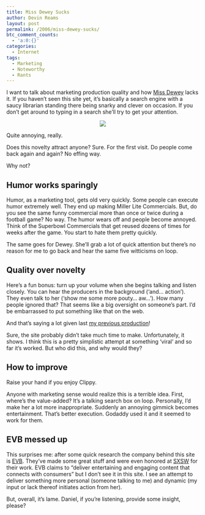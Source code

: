 ```yaml
---
title: Miss Dewey Sucks
author: Devin Reams
layout: post
permalink: /2006/miss-dewey-sucks/
btc_comment_counts:
  - 'a:0:{}'
categories:
  - Internet
tags:
  - Marketing
  - Noteworthy
  - Rants
---
```

I want to talk about marketing production quality and how [Miss Dewey][1] lacks it. If you haven&#8217;t seen this site yet, it&#8217;s basically a search engine with a saucy librarian standing there being snarky and clever on occasion. If you don&#8217;t get around to typing in a search she&#8217;ll try to get your attention.

<p align="center">
  <img src="http://devinreams.com/wp-content/uploads/2006/10/untitled.JPG" class="noborder" />
</p>

Quite annoying, really.

Does this novelty attract anyone? Sure. For the first visit. Do people come back again and again? No effing way.

Why not?

## Humor works sparingly

Humor, as a marketing tool, gets old very quickly. Some people can execute humor extremely well. They end up making Miller Lite Commercials. But, do you see the same funny commercial more than once or twice during a football game? No way. The humor wears off and people become annoyed. Think of the Superbowl Commercials that get reused dozens of times for weeks after the game. You start to hate them pretty quickly.

The same goes for Dewey. She&#8217;ll grab a lot of quick attention but there&#8217;s no reason for me to go back and hear the same five witticisms on loop.

## Quality over novelty

Here&#8217;s a fun bonus: turn up your volume when she begins talking and listen closely. You can hear the producers in the background (&#8216;and&#8230; action&#8217;). They even talk to her (&#8216;show me some more pouty&#8230; aw&#8230;&#8217;). How many people ignored that? That seems like a big oversight on someone&#8217;s part. I&#8217;d be embarrassed to put something like that on the web.

And that&#8217;s saying a lot given last [my previous production][2]!

Sure, the site probably didn&#8217;t take much time to make. Unfortunately, it shows. I think this is a pretty simplistic attempt at something &#8216;viral&#8217; and so far it&#8217;s worked. But who did this, and why would they?

## How to improve

Raise your hand if you enjoy Clippy.

Anyone with marketing sense would realize this is a terrible idea. First, where&#8217;s the value-added? It&#8217;s a talking search box on loop. Personally, I&#8217;d make her a lot more inappropriate. Suddenly an annoying gimmick becomes entertainment. That&#8217;s better execution. Godaddy used it and it seemed to work for them.

## EVB messed up

This surprises me: after some quick research the company behind this site is [EVB][3]. They&#8217;ve made some great stuff and were even honored at [SXSW][4] for their work. EVB claims to &#8220;deliver entertaining and engaging content that connects with consumers&#8221; but I don&#8217;t see it in this site. I see an attempt to deliver something more personal (someone talking to me) and dynamic (my input or lack thereof initiates action from her).

But, overall, it&#8217;s lame. Daniel, if you&#8217;re listening, provide some insight, please?

 [1]: http://www.msdewey.com/
 [2]: https://devin.reams.me/2006/9rules-rocks/
 [3]: http://www.evb.com/
 [4]: http://2007.sxsw.com/